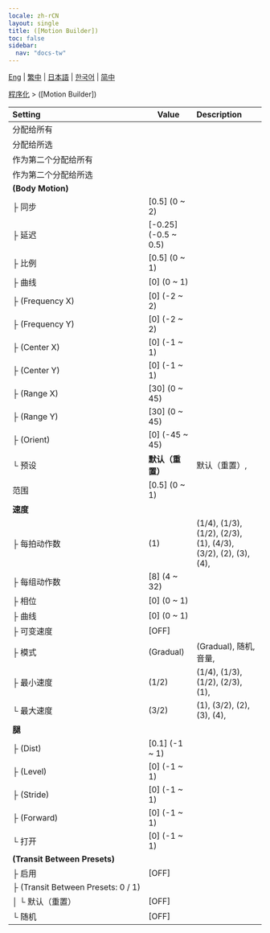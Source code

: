 ```yaml
---
locale: zh-rCN
layout: single
title: ([Motion Builder])
toc: false
sidebar:
  nav: "docs-tw"
---
```

[Eng](/dancexr/menu/2025.4/motion/motion_builder) | [繁中](/tw/dancexr/menu/2025.4/motion/motion_builder) | [日本語](/jp/dancexr/menu/2025.4/motion/motion_builder) | [한국어](/kr/dancexr/menu/2025.4/motion/motion_builder) | [简中](/zh/dancexr/menu/2025.4/motion/motion_builder)

[程序化](../menu#程序化) > ([Motion Builder])



| Setting | Value | Description |
| :--- | --- | :--- |
|<nobr>分配给所有</nobr>|| 
|<nobr>分配给所选</nobr>|| 
|<nobr>作为第二个分配给所有</nobr>|| 
|<nobr>作为第二个分配给所选</nobr>|| 
|<nobr>**(Body Motion)**</nobr>| | 
|<nobr>├&nbsp;同步</nobr>| [0.5] (0 ~ 2) | 
|<nobr>├&nbsp;延迟</nobr>| [-0.25] (-0.5 ~ 0.5) | 
|<nobr>├&nbsp;比例</nobr>| [0.5] (0 ~ 1) | 
|<nobr>├&nbsp;曲线</nobr>| [0] (0 ~ 1) | 
|<nobr>├&nbsp;(Frequency X)</nobr>| [0] (-2 ~ 2) | 
|<nobr>├&nbsp;(Frequency Y)</nobr>| [0] (-2 ~ 2) | 
|<nobr>├&nbsp;(Center X)</nobr>| [0] (-1 ~ 1) | 
|<nobr>├&nbsp;(Center Y)</nobr>| [0] (-1 ~ 1) | 
|<nobr>├&nbsp;(Range X)</nobr>| [30] (0 ~ 45) | 
|<nobr>├&nbsp;(Range Y)</nobr>| [30] (0 ~ 45) | 
|<nobr>├&nbsp;(Orient)</nobr>| [0] (-45 ~ 45) | 
|<nobr>└&nbsp;预设</nobr>| **默认（重置）** | 默认（重置）,  |
|<nobr>范围</nobr>| [0.5] (0 ~ 1) | 
|<nobr>**速度**</nobr>| | 
|<nobr>├&nbsp;每拍动作数</nobr>| (1) | (1/4), (1/3), (1/2), (2/3), (1), (4/3), (3/2), (2), (3), (4), 
|<nobr>├&nbsp;每组动作数</nobr>| [8] (4 ~ 32) | 
|<nobr>├&nbsp;相位</nobr>| [0] (0 ~ 1) | 
|<nobr>├&nbsp;曲线</nobr>| [0] (0 ~ 1) | 
|<nobr>├&nbsp;可变速度</nobr>| [OFF] | 
|<nobr>├&nbsp;模式</nobr>| (Gradual) | (Gradual), 随机, 音量, 
|<nobr>├&nbsp;最小速度</nobr>| (1/2) | (1/4), (1/3), (1/2), (2/3), (1), 
|<nobr>└&nbsp;最大速度</nobr>| (3/2) | (1), (3/2), (2), (3), (4), 
|<nobr>**腿**</nobr>| | 
|<nobr>├&nbsp;(Dist)</nobr>| [0.1] (-1 ~ 1) | 
|<nobr>├&nbsp;(Level)</nobr>| [0] (-1 ~ 1) | 
|<nobr>├&nbsp;(Stride)</nobr>| [0] (-1 ~ 1) | 
|<nobr>├&nbsp;(Forward)</nobr>| [0] (-1 ~ 1) | 
|<nobr>└&nbsp;打开</nobr>| [0] (-1 ~ 1) | 
|<nobr>**(Transit Between Presets)**</nobr>| | 
|<nobr>├&nbsp;启用</nobr>| [OFF] | 
|<nobr>├&nbsp;(Transit Between Presets: 0 / 1)</nobr>|| 
|<nobr>│&nbsp;└&nbsp;默认（重置）</nobr>| [OFF] | 
|<nobr>└&nbsp;随机</nobr>| [OFF] | 
